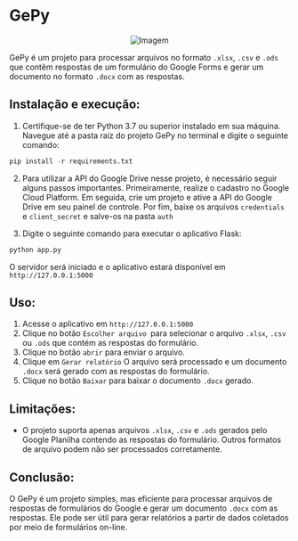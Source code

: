 # GePy

<div align="center">
		<img src="https://user-images.githubusercontent.com/118611278/233367698-d5da373d-b861-45fb-85c3-0f2747f50829.png" alt="Imagem">
</div>

GePy é um projeto para processar arquivos no formato ``.xlsx``, ``.csv`` e ``.ods`` que contêm respostas de um formulário do Google Forms e gerar um documento no formato ``.docx`` com as respostas.

## Instalação e execução:

1. Certifique-se de ter Python 3.7 ou superior instalado em sua máquina. Navegue até a pasta raiz do projeto GePy no terminal e digite o seguinte comando:

```s
pip install -r requirements.txt
```

2. Para utilizar a API do Google Drive nesse projeto, é necessário seguir alguns passos importantes. Primeiramente, realize o cadastro no Google Cloud Platform. Em seguida, crie um projeto e ative a API do Google Drive em seu painel de controle. Por fim, baixe os arquivos ``credentials`` e ``client_secret`` e salve-os na pasta ``auth``

3. Digite o seguinte comando para executar o aplicativo Flask:

```s
python app.py
```
O servidor será iniciado e o aplicativo estará disponível em ``http://127.0.0.1:5000``

## Uso:

1. Acesse o aplicativo em ``http://127.0.0.1:5000``
2. Clique no botão ``Escolher arquivo ``para selecionar o arquivo ``.xlsx``, ``.csv`` ou ``.ods`` que contém as respostas do formulário.
3. Clique no botão ``abrir`` para enviar o arquivo.
4. Clique em ``Gerar relatório`` O arquivo será processado e um documento ``.docx`` será gerado com as respostas do formulário.
5. Clique no botão ``Baixar`` para baixar o documento ``.docx`` gerado.

## Limitações:
* O projeto suporta apenas arquivos ``.xlsx``, ``.csv`` e ``.ods`` gerados pelo Google Planilha contendo as respostas do formulário. Outros formatos de arquivo podem não ser processados corretamente.

## Conclusão:
O GePy é um projeto simples, mas eficiente para processar arquivos de respostas de formulários do Google e gerar um documento ``.docx`` com as respostas. Ele pode ser útil para gerar relatórios a partir de dados coletados por meio de formulários on-line.
